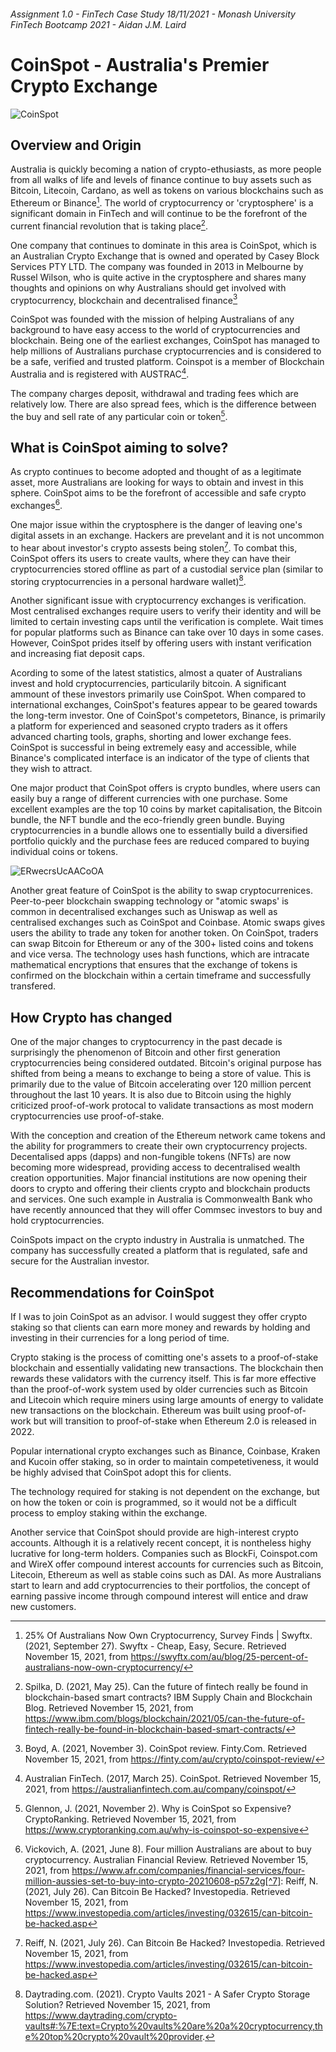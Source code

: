 ###### Assignment 1.0 - FinTech Case Study 18/11/2021 - Monash University FinTech Bootcamp 2021 - Aidan J.M. Laird

# CoinSpot - Australia's Premier Crypto Exchange

![CoinSpot](https://user-images.githubusercontent.com/80402302/142199022-00a20508-a6cc-44a5-8f03-6214b3f56c8b.png)

## Overview and Origin

Australia is quickly becoming a nation of crypto-ethusiasts, as more people from all walks of life and levels of finance continue to buy assets such as Bitcoin, Litecoin, Cardano, as well as tokens on various blockchains such as Ethereum or Binance[^1]. The world of cryptocurrency or 'cryptosphere' is a significant domain in FinTech and will continue to be the forefront of the current financial revolution that is taking place[^2].



One company that continues to dominate in this area is CoinSpot, which is an Australian Crypto Exchange that is owned and operated by Casey Block Services PTY LTD. The company was founded in 2013 in Melbourne by Russel Wilson, who is quite active in the cryptosphere and shares many thoughts and opinions on why Australians should get involved with cryptocurrency, blockchain and decentralised finance[^3]


CoinSpot was founded with the mission of helping Australians of any background to have easy access to the world of cryptocurrencies and blockchain. Being one of the earliest exchanges, CoinSpot has managed to help millions of Australians purchase cryptocurrencies and is considered to be a safe, verified and trusted platform. Coinspot is a member of Blockchain Australia and is registered with AUSTRAC[^4].


The company charges deposit, withdrawal and trading fees which are relatively low. There are also spread fees, which is the difference between the buy and sell rate of any particular coin or token[^5]. 



## What is CoinSpot aiming to solve? 

As crypto continues to become adopted and thought of as a legitimate asset, more Australians are looking for ways to obtain and invest in this sphere. CoinSpot aims to be the forefront of accessible and safe crypto exchanges[^6]. 


One major issue within the cryptosphere is the danger of leaving one's digital assets in an exchange. Hackers are prevelant and it is not uncommon to hear about investor's crypto assests being stolen[^7]. To combat this, CoinSpot offers its users to create vaults, where they can have their cryptocurrencies stored offline as part of a custodial service plan (similar to storing cryptocurrencies in a personal hardware wallet)[^8]. 

Another significant issue with cryptocurrency exchanges is verification. Most centralised exchanges require users to verify their identity and will be limited to certain investing caps until the verification is complete. Wait times for popular platforms such as Binance can take over 10 days in some cases. However, CoinSpot prides itself by offering users with instant verification and increasing fiat deposit caps. 

Acording to some of the latest statistics, almost a quater of Australians invest and hold cryptocurrencies, particularily bitcoin. A significant ammount of these investors primarily use CoinSpot. When compared to international exchanges, CoinSpot's features appear to be geared towards the long-term investor. One of CoinSpot's competetors, Binance, is primarily a platform for experienced and seasoned crypto traders as it offers advanced charting tools, graphs, shorting and lower exchange fees. CoinSpot is successful in being extremely easy and accessible, while Binance's complicated interface is an indicator of the type of clients that they wish to attract. 

One major product that CoinSpot offers is crypto bundles, where users can easily buy a range of different currencies with one purchase. Some excellent examples are the top 10 coins by market capitalisation, the Bitcoin bundle, the NFT bundle and the eco-friendly green bundle. Buying cryptocurrencies in a bundle allows one to essentially build a diversified portfolio quickly and the purchase fees are reduced compared to buying individual coins or tokens. 

![ERwecrsUcAACoOA](https://user-images.githubusercontent.com/80402302/142373370-2e66c57f-5e26-4bd3-89eb-9ff0f1a615a3.jpeg)

Another great feature of CoinSpot is the ability to swap cryptocurrenices. Peer-to-peer blockchain swapping technology or "atomic swaps' is common in decentralised exchanges such as Uniswap as well as centralised exchanges such as CoinSpot and Coinbase. Atomic swaps gives users the ability to trade any token for another token. On CoinSpot, traders can swap Bitcoin for Ethereum or any of the 300+ listed coins and tokens and vice versa. The technology uses hash functions, which are intracate mathematical encryptions that ensures that the exchange of tokens is confirmed on the blockchain within a certain timeframe and successfully transfered. 

## How Crypto has changed

One of the major changes to cryptocurrency in the past decade is surprisingly the phenomenon of Bitcoin and other first generation cryptocurrencies being considered outdated. Bitcoin's original purpose has shifted from being a means to exchange to being a store of value. This is primarily due to the value of Bitcoin accelerating over 120 million percent throughout the last 10 years. It is also due to Bitcoin using the highly criticized proof-of-work protocal to validate transactions as most modern cryptocurrencies use proof-of-stake. 

With the conception and creation of the Ethereum network came tokens and the ability for programmers to create their own cryptocurrency projects. Decentalised apps (dapps) and non-fungible tokens (NFTs) are now becoming more widespread, providing access to decentralised wealth creation opportunities. Major financial institutions are now opening their doors to crypto and offering their clients crypto and blockchain products and services. One such example in Australia is Commonwealth Bank who have recently announced that they will offer Commsec investors to buy and hold cryptocurrencies. 

CoinSpots impact on the crypto industry in Australia is unmatched. The company has successfully created a platform that is regulated, safe and secure for the Australian investor. 

## Recommendations for CoinSpot

If I was to join CoinSpot as an advisor. I would suggest they offer crypto staking so that clients can earn more money and rewards by holding and investing in their currencies for a long period of time.

Crypto staking is the process of comitting one's assets to a proof-of-stake blockchain and essentially validating new transactions. The blockchain then rewards these validators with the currency itself. This is far more effective than the proof-of-work system used by older currencies such as Bitcoin and Litecoin which require miners using large amounts of energy to validate new transactions on the blockchain. Ethereum was built using proof-of-work but will transition to proof-of-stake when Ethereum 2.0 is released in 2022. 

Popular international crypto exchanges such as Binance, Coinbase, Kraken and Kucoin offer staking, so in order to maintain competetiveness, it would be highly advised that CoinSpot adopt this for clients. 

The technology required for staking is not dependent on the exchange, but on how the token or coin is programmed, so it would not be a difficult process to employ staking within the exchange. 

Another service that CoinSpot should provide are high-interest crypto accounts. Although it is a relatively recent concept, it is nontheless highy lucrative for long-term holders. Companies such as BlockFi, Coinspot.com and WireX offer compound interest accounts for currencies such as Bitcoin, Litecoin, Ethereum as well as stable coins such as DAI. As more Australians start to learn and add cryptocurrencies to their portfolios, the concept of earning passive income through compound interest will entice and draw new customers.  



[^1]: 25% Of Australians Now Own Cryptocurrency, Survey Finds | Swyftx. (2021, September 27). Swyftx - Cheap, Easy, Secure. Retrieved November 15, 2021, from https://swyftx.com/au/blog/25-percent-of-australians-now-own-cryptocurrency/
[^2]: Spilka, D. (2021, May 25). Can the future of fintech really be found in blockchain-based smart contracts? IBM Supply Chain and Blockchain Blog. Retrieved November 15, 2021, from https://www.ibm.com/blogs/blockchain/2021/05/can-the-future-of-fintech-really-be-found-in-blockchain-based-smart-contracts/
[^3]: Boyd, A. (2021, November 3). CoinSpot review. Finty.Com. Retrieved November 15, 2021, from https://finty.com/au/crypto/coinspot-review/
[^4]: Australian FinTech. (2017, March 25). CoinSpot. Retrieved November 15, 2021, from https://australianfintech.com.au/company/coinspot/
[^5]: Glennon, J. (2021, November 2). Why is CoinSpot so Expensive? CryptoRanking. Retrieved November 15, 2021, from https://www.cryptoranking.com.au/why-is-coinspot-so-expensive
[^6]: Vickovich, A. (2021, June 8). Four million Australians are about to buy cryptocurrency. Australian Financial Review. Retrieved November 15, 2021, from https://www.afr.com/companies/financial-services/four-million-aussies-set-to-buy-into-crypto-20210608-p57z2g[^7]: Reiff, N. (2021, July 26). Can Bitcoin Be Hacked? Investopedia. Retrieved November 15, 2021, from https://www.investopedia.com/articles/investing/032615/can-bitcoin-be-hacked.asp
[^7]: Reiff, N. (2021, July 26). Can Bitcoin Be Hacked? Investopedia. Retrieved November 15, 2021, from https://www.investopedia.com/articles/investing/032615/can-bitcoin-be-hacked.asp
[^8]: Daytrading.com. (2021). Crypto Vaults 2021 - A Safer Crypto Storage Solution? Retrieved November 15, 2021, from https://www.daytrading.com/crypto-vaults#:%7E:text=Crypto%20vaults%20are%20a%20cryptocurrency,the%20top%20crypto%20vault%20provider.
